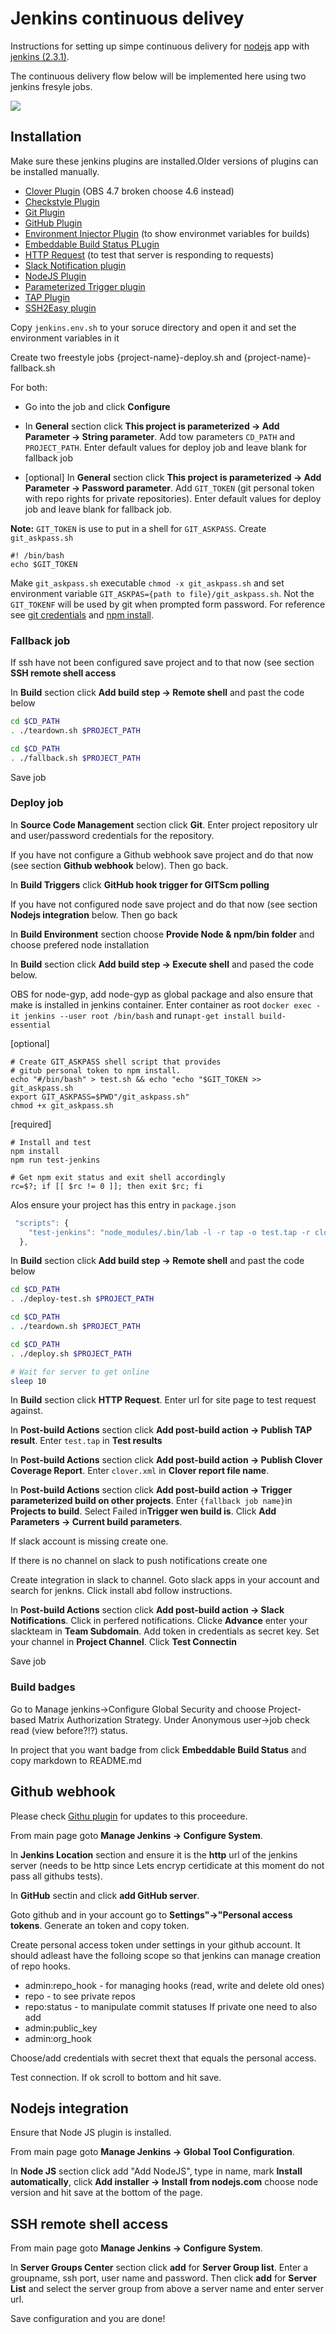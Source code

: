 # Jenkins continuous delivey

Instructions for setting up simpe continuous delivery for [nodejs](https://nodejs.org/en/) app with
[jenkins (2.3.1)](https://jenkins.io/). 

The continuous delivery flow below will be implemented here
using two jenkins fresyle jobs.

![](https://github.com/mickelindahl/jenkins_continuous_delivery/blob/master/flow.png)

## Installation

Make sure these jenkins plugins are installed.Older versions of plugins
can be installed manually.

* [Clover Plugin](https://wiki.jenkins-ci.org/display/JENKINS/Clover+Plugin) (OBS 4.7 broken choose 4.6 instead)
* [Checkstyle Plugin](https://wiki.jenkins-ci.org/display/JENKINS/Checkstyle+Plugin)
* [Git Plugin](https://wiki.jenkins-ci.org/display/JENKINS/Git+Plugin)
* [GitHub Plugin](https://wiki.jenkins-ci.org/display/JENKINS/GitHub+Plugin)
* [Environment Injector Plugin](https://wiki.jenkins-ci.org/display/JENKINS/EnvInject+Plugin) (to show environmet variables for builds)
* [Embeddable Build Status PLugin](https://wiki.jenkins-ci.org/display/JENKINS/Embeddable+Build+Status+Plugin)
* [HTTP Request](https://wiki.jenkins-ci.org/display/JENKINS/HTTP+Request+Plugin) (to test that server is responding to requests)
* [Slack Notification plugin](https://wiki.jenkins-ci.org/display/JENKINS/Slack+Plugin)
* [NodeJS Plugin](https://wiki.jenkins-ci.org/display/JENKINS/NodeJS+Plugin)
* [Parameterized Trigger plugin](https://wiki.jenkins-ci.org/display/JENKINS/Parameterized+Trigger+Plugin)
* [TAP Plugin](https://wiki.jenkins-ci.org/display/JENKINS/TAP+Plugin)
* [SSH2Easy plugin](https://wiki.jenkins-ci.org/display/JENKINS/SSH2Easy+Plugin)

Copy `jenkins.env.sh` to your soruce directory and open it and set the environment variables in it

Create two freestyle jobs {project-name}-deploy.sh and {project-name}-fallback.sh

For both:

* Go into the job and click **Configure**

* In **General** section click **This project is parameterized -> Add Parameter -> String parameter**. 
  Add tow parameters `CD_PATH` and `PROJECT_PATH`. Enter default 
  values for deploy job and leave blank for fallback job
* [optional] In **General** section click **This project is parameterized -> Add Parameter -> Password parameter**. 
  Add `GIT_TOKEN` (git personal token with repo rights for private repositories). Enter default 
  values for deploy job and leave blank for fallback job. 

**Note:** `GIT_TOKEN` is use to put in a shell for `GIT_ASKPASS`. Create `git_askpass.sh`
```
#! /bin/bash
echo $GIT_TOKEN
```
Make `git_askpass.sh` executable `chmod -x git_askpass.sh` and set environment 
variable `GIT_ASKPAS={path to file}/git_askpass.sh`. Not the `GIT_TOKENF` will
be used by git when prompted form password. For reference see 
[git credentials](https://git-scm.com/docs/gitcredentials) and 
[npm install](https://docs.npmjs.com/cli/install). 

### Fallback job

If ssh have not been configured save project and to that now (see section **SSH remote shell access**

In **Build** section click **Add build step -> Remote shell** and past the code below
```sh
cd $CD_PATH
. ./teardown.sh $PROJECT_PATH

cd $CD_PATH
. ./fallback.sh $PROJECT_PATH
```

Save job

### Deploy job

In **Source Code Management** section click **Git**. Enter project repository ulr and user/password credentials
for the repository. 

If you have not configure a Github webhook save project and do that now (see section **Github webhook** below). Then go back.

In **Build Triggers** click **GitHub hook trigger for GITScm polling**

If you have not configured node save project and do that now (see section **Nodejs integration** below. Then go back

In **Build Environment** section choose **Provide Node & npm/bin folder** and choose prefered node installation

In **Build** section click **Add build step -> Execute shell** and pased the code below.

OBS for node-gyp, add node-gyp as global package and also ensure that
make is installed in jenkins container. Enter container as root 
`docker exec -it jenkins --user root /bin/bash` and run`apt-get install build-essential`

[optional]
```
# Create GIT_ASKPASS shell script that provides
# gitub personal token to npm install.
echo "#/bin/bash" > test.sh && echo "echo "$GIT_TOKEN >> git_askpass.sh
export GIT_ASKPASS=$PWD"/git_askpass.sh"
chmod +x git_askpass.sh
```
[required]
```
# Install and test
npm install
npm run test-jenkins

# Get npm exit status and exit shell accordingly
rc=$?; if [[ $rc != 0 ]]; then exit $rc; fi
```

Alos ensure your project has this entry in `package.json`

```js
 "scripts": {
    "test-jenkins": "node_modules/.bin/lab -l -r tap -o test.tap -r clover -o clover.xml test"
  },
```

In **Build** section click **Add build step -> Remote shell** and past the code below

```sh
cd $CD_PATH
. ./deploy-test.sh $PROJECT_PATH

cd $CD_PATH
. ./teardown.sh $PROJECT_PATH

cd $CD_PATH
. ./deploy.sh $PROJECT_PATH

# Wait for server to get online
sleep 10
```
In **Build** section click **HTTP Request**. Enter url for site page to test request against.

In **Post-build Actions** section click **Add post-build action -> Publish TAP result**. Enter `test.tap`
in **Test results**

In **Post-build Actions** section click **Add post-build action -> Publish Clover Coverage Report**. Enter `clover.xml`
in **Clover report file name**.

In **Post-build Actions** section click **Add post-build action -> Trigger parameterized build on other projects**. 
Enter `{fallback job name}`in **Projects to build**. Select Failed in**Trigger wen build is**. Click
**Add Parameters -> Current build parameters**.

If slack account is missing create one.

If there is no channel on slack to push notifications create one

Create integration in slack to channel. Goto slack apps in your account and search for jenkns. Click install 
abd follow instructions.

In **Post-build Actions** section click **Add post-build action -> Slack Notifications**. Click in 
perfered notifications. Clicke **Advance**  enter your slackteam in **Team Subdomain**. Add token
in credentials as secret key. Set your channel in **Project Channel**. Click **Test Connectin**

Save job

### Build badges

Go to Manage jenkins->Configure Global Security and choose Project-based Matrix Authorization Strategy. Under Anonymous user->job check read (view before?!?) status.

In project that you want badge from click **Embeddable Build Status** and copy markdown
to README.md

## Github webhook
Please check [Githu plugin](https://wiki.jenkins-ci.org/display/JENKINS/GitHub+plugin) for 
updates to this proceedure.

From main page goto **Manage Jenkins -> Configure System**. 

In **Jenkins Location** section and ensure it is the **http** url of the jenkins server (needs to be http since Lets encryp certidicate at this moment do not pass all githubs tests).

In **GitHub** sectin and click **add GitHub server**. 

Goto github and in your account go to **Settings"->"Personal access tokens**. Generate an token and copy token.

Create personal access token under settings in your github account. It
should adleast have the folloing scope so that jenkins can manage creation
of repo hooks.
* admin:repo_hook - for managing hooks (read, write and delete old ones)
* repo - to see private repos
* repo:status - to manipulate commit statuses
If private one need to also add
* admin:public_key
* admin:org_hook

Choose/add credentials with secret thext that equals the personal access.

Test connection. If ok scroll to bottom and hit save.   

## Nodejs integration
Ensure that Node JS plugin is installed.

From main page goto **Manage Jenkins -> Global Tool Configuration**. 

In **Node JS** section click add "Add NodeJS", type in name, mark **Install automatically**, 
click **Add installer -> Install from nodejs.com** choose node version and hit save
at the bottom of the page.

## SSH remote shell access
From main page goto **Manage Jenkins -> Configure System**. 

In **Server Groups Center** section click **add** for **Server Group list**. Enter a groupname, ssh port, user name and
password. Then click **add** for **Server List** and select the server group from above a server name and 
enter server url. 

Save configuration and you are done!
